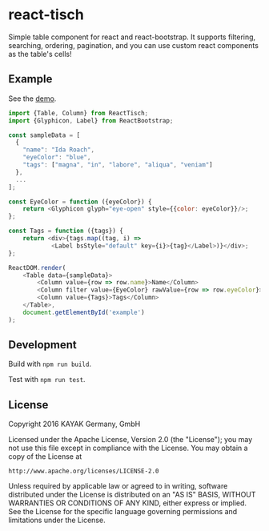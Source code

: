 # react-tisch

Simple table component for react and react-bootstrap. It supports filtering, searching, ordering, pagination, and you
can use custom react components as the table's cells!

## Example

See the [demo](http://kayak.github.io/react-tisch/examples/index.html).

```js
import {Table, Column} from ReactTisch;
import {Glyphicon, Label} from ReactBootstrap;

const sampleData = [
  {
    "name": "Ida Roach",
    "eyeColor": "blue",
    "tags": ["magna", "in", "labore", "aliqua", "veniam"]
  },
  ...
];

const EyeColor = function ({eyeColor}) {
    return <Glyphicon glyph="eye-open" style={{color: eyeColor}}/>;
};

const Tags = function ({tags}) {
    return <div>{tags.map((tag, i) =>
            <Label bsStyle="default" key={i}>{tag}</Label>)}</div>;
};

ReactDOM.render(
    <Table data={sampleData}>
        <Column value={row => row.name}>Name</Column>
        <Column filter value={EyeColor} rawValue={row => row.eyeColor}>Eye color</Column>
        <Column value={Tags}>Tags</Column>
    </Table>,
    document.getElementById('example')
);
```

## Development

Build with `npm run build`.

Test with `npm run test`.

## License

Copyright 2016 KAYAK Germany, GmbH

Licensed under the Apache License, Version 2.0 (the "License"); you may not use this file except in compliance with the License. You may obtain a copy of the License at

    http://www.apache.org/licenses/LICENSE-2.0

Unless required by applicable law or agreed to in writing, software distributed under the License is distributed on an "AS IS" BASIS, WITHOUT WARRANTIES OR CONDITIONS OF ANY KIND, either express or implied. See the License for the specific language governing permissions and limitations under the License.